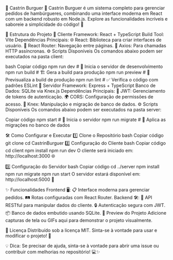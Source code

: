 🥓 Castrin Burguer 🍔
Castrin Burguer é um sistema completo para gerenciar pedidos de hambúrgueres, combinando uma interface moderna em React com um backend robusto em Node.js. Explore as funcionalidades incríveis e saboreie a simplicidade do código! 🚀

📂 Estrutura do Projeto
🎨 Cliente
Framework: React + TypeScript
Build Tool: Vite
Dependências Principais:
🌐 React: Biblioteca para criar interfaces de usuário.
🔀 React Router: Navegação entre páginas.
📡 Axios: Para chamadas HTTP assíncronas.
⚙️ Scripts Disponíveis
Os comandos abaixo podem ser executados na pasta client:

bash
Copiar código
npm run dev        # 🚧 Inicia o servidor de desenvolvimento
npm run build      # 🏗️ Gera a build para produção
npm run preview    # 👀 Previsualiza a build de produção
npm run lint       # ✅ Verifica o código com padrões ESLint
💾 Servidor
Framework: Express + TypeScript
Banco de Dados: SQLite via Knex.js
Dependências Principais:
🔑 JWT: Gerenciamento de tokens de autenticação.
🌍 CORS: Configuração de permissões de acesso.
📜 Knex: Manipulação e migração de banco de dados.
⚙️ Scripts Disponíveis
Os comandos abaixo podem ser executados na pasta server:

Copiar código
npm start      # 🚀 Inicia o servidor
npm run migrate    # 📂 Aplica as migrações no banco de dados

🛠️ Como Configurar e Executar
1️⃣ Clone o Repositório
bash
Copiar código
git clone <url-do-repositorio>
cd CastrinBurguer
2️⃣ Configuração do Cliente
bash
Copiar código
cd client
npm install
npm run dev
O cliente será iniciado em: http://localhost:3000 🌐

3️⃣ Configuração do Servidor
bash
Copiar código
cd ../server
npm install
npm run migrate
npm run start
O servidor estará disponível em: http://localhost:5000 🔗

✨ Funcionalidades
Frontend 🖥️:
📋 Interface moderna para gerenciar pedidos.
🛤️ Rotas configuradas com React Router.
Backend 🛠️:
🌟 API RESTful para manipular dados do cliente.
🔒 Autenticação segura com JWT.
📦 Banco de dados embutido usando SQLite.
📸 Preview do Projeto
Adicione capturas de tela ou GIFs aqui para demonstrar o projeto visualmente.

📜 Licença
Distribuído sob a licença MIT. Sinta-se à vontade para usar e modificar o projeto! 🎉

💡 Dica: Se precisar de ajuda, sinta-se à vontade para abrir uma issue ou contribuir com melhorias no repositório! 💻✨